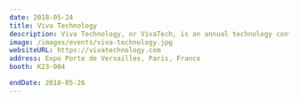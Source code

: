 ```yaml
---
date: 2018-05-24
title: Viva Technology
description: Viva Technology, or VivaTech, is an annual technology conference, dedicated to innovation and startups.
image: /images/events/viva-technology.jpg
websiteURL: https://vivatechnology.com
address: Expo Porte de Versailles, Paris, France
booth: K23-004

endDate: 2018-05-26
---
```

